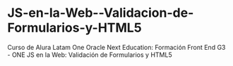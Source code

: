 # JS-en-la-Web--Validacion-de-Formularios-y-HTML5
Curso de Alura Latam One Oracle Next Education: Formación Front End G3 - ONE JS en la Web: Validación de Formularios y HTML5
